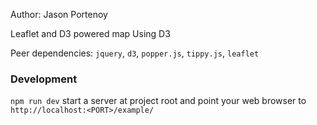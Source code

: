 Author: Jason Portenoy

Leaflet and D3 powered map
Using D3

Peer dependencies: `jquery`, `d3`, `popper.js`, `tippy.js`, `leaflet`

### Development
`npm run dev`
start a server at project root and point your web browser to `http://localhost:<PORT>/example/`
